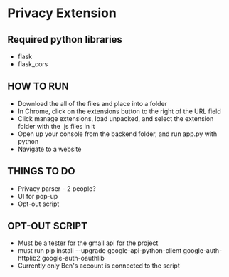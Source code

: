 # Privacy Extension

## Required python libraries
- flask
- flask_cors

## HOW TO RUN
 - Download the all of the files and place into a folder
 - In Chrome, click on the extensions button to the right of the URL field
 - Click manage extensions, load unpacked, and select the extension folder with the .js files in it
 - Open up your console from the backend folder, and run app.py with python
 - Navigate to a website

## THINGS TO DO
 - Privacy parser - 2 people?
 - UI for pop-up
 - Opt-out script

## OPT-OUT SCRIPT
- Must be a tester for the gmail api for the project
- must run pip install --upgrade google-api-python-client google-auth-httplib2 google-auth-oauthlib
- Currently only Ben's account is connected to the script
